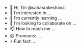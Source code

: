 - 👋 Hi, I’m @sahasrakeshava
- 👀 I’m interested in ...
- 🌱 I’m currently learning ...
- 💞️ I’m looking to collaborate on ...
- 📫 How to reach me ...
- 😄 Pronouns: ...
- ⚡ Fun fact: ...

<!---
sahasrakeshava/sahasrakeshava is a ✨ special ✨ repository because its `README.md` (this file) appears on your GitHub profile.
You can click the Preview link to take a look at your changes.
--->
